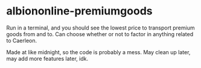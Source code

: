 # albiononline-premiumgoods

Run in a terminal, and you should see the lowest price to transport premium goods from and to. Can choose whether or not to factor in anything related to Caerleon.

Made at like midnight, so the code is probably a mess. May clean up later, may add more features later, idk.